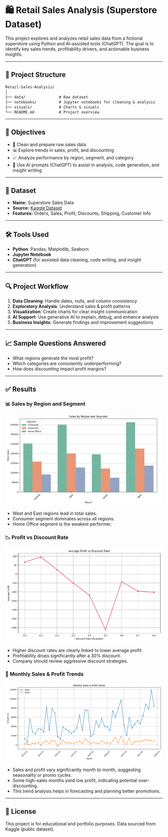 
# 🛍️ Retail Sales Analysis (Superstore Dataset)

This project explores and analyzes retail sales data from a fictional superstore using Python and AI-assisted tools (ChatGPT). The goal is to identify key sales trends, profitability drivers, and actionable business insights.

---

## 📁 Project Structure

```
Retail-Sales-Analysis/
│
├── data/               # Raw dataset
├── notebooks/          # Jupyter notebooks for cleaning & analysis
├── visuals/            # Charts & visuals
└── README.md           # Project overview
```

---

## 📌 Objectives

- 🧼 Clean and prepare raw sales data  
- 📊 Explore trends in sales, profit, and discounting  
- 📈 Analyze performance by region, segment, and category  
- 🧠 Use AI prompts (ChatGPT) to assist in analysis, code generation, and insight writing

---

## 🧪 Dataset

- **Name:** Superstore Sales Data  
- **Source:** [Kaggle Dataset](https://www.kaggle.com/datasets/vivek468/superstore-dataset-final)  
- **Features:** Orders, Sales, Profit, Discounts, Shipping, Customer Info

---

## 🛠️ Tools Used

- **Python**: Pandas, Matplotlib, Seaborn  
- **Jupyter Notebook**  
- **ChatGPT** (for assisted data cleaning, code writing, and insight generation)

---

## 🔍 Project Workflow

1. **Data Cleaning**: Handle dates, nulls, and column consistency  
2. **Exploratory Analysis**: Understand sales & profit patterns  
3. **Visualization**: Create charts for clear insight communication  
4. **AI Support**: Use generative AI to explain, debug, and enhance analysis  
5. **Business Insights**: Generate findings and improvement suggestions

---

## 📈 Sample Questions Answered

- What regions generate the most profit?
- Which categories are consistently underperforming?
- How does discounting impact profit margins?

---

## ✅ Results

### 📊 Sales by Region and Segment
![](visuals/sales_by_region_segment.png)

- West and East regions lead in total sales.
- Consumer segment dominates across all regions.
- Home Office segment is the weakest performer.

### 📉 Profit vs Discount Rate
![](visuals/profit_vs_discount.png)

- Higher discount rates are clearly linked to lower average profit.
- Profitability drops significantly after a 30% discount.
- Company should review aggressive discount strategies.

### 📆 Monthly Sales & Profit Trends
![](visuals/monthly_sales_profit_trend.png)

- Sales and profit vary significantly month to month, suggesting seasonality or promo cycles.  
- Some high-sales months yield low profit, indicating potential over-discounting.  
- This trend analysis helps in forecasting and planning better promotions.

---

## 📌 License

This project is for educational and portfolio purposes. Data sourced from Kaggle (public dataset).
